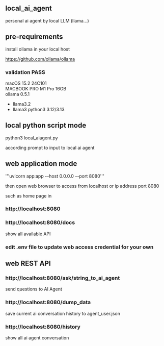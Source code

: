 ## local_ai_agent
personal ai agent by local LLM (llama...)


## pre-requirements
install ollama in your local host


https://github.com/ollama/ollama

### validation PASS 
macOS 15.2 24C101 \
MACBOOK PRO M1 Pro 16GB \
ollama 0.5.1
- llama3.2
- llama3
python3 3.12/3.13


## local python script mode
python3 local_aiagent.py

according prompt to input to local ai agent

## web application mode
'''uvicorn app:app --host 0.0.0.0 --port 8080'''

then open web browser to access from localhost or ip address port 8080

such as home page in
### http://localhost:8080

### http://localhost:8080/docs 
show all available API

### edit .env file to update web access credential for your own

## web REST API
### http://localhost:8080/ask/string_to_ai_agent
send questions to AI Agent

### http://localhost:8080/dump_data
save current ai conversation history to agent_user.json

### http://localhost:8080/history
show all ai agent conversation 
